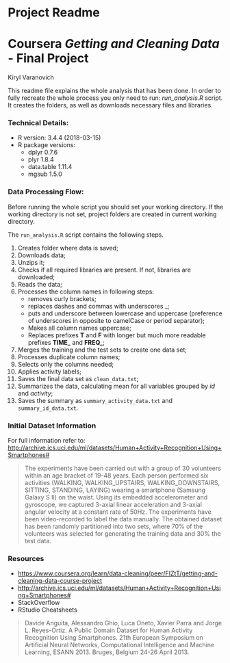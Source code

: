 Project Readme
================

Coursera *Getting and Cleaning Data* - Final Project
====================================================

Kiryl Varanovich

This readme file explains the whole analysis that has been done. In order to fully recreate the whole process you only need to run: *run\_analysis.R* script. It creates the folders, as well as downloads necessary files and libraries.

### Technical Details:

-   R version: 3.4.4 (2018-03-15)
-   R package versions:
    -   dplyr 0.7.6
    -   plyr 1.8.4
    -   data.table 1.11.4
    -   mgsub 1.5.0

### Data Processing Flow:

Before running the whole script you should set your working directory. If the working directory is not set, project folders are created in current working directory.

The `run_analysis.R` script contains the following steps.

1.  Creates folder where data is saved;
2.  Downloads data;
3.  Unzips it;
4.  Checks if all required libraries are present. If not, libraries are downloaded;
5.  Reads the data;
6.  Processes the column names in following steps:
    -   removes curly brackets;
    -   replaces dashes and commas with underscores \_;
    -   puts and underscore between lowercase and uppercase (preference of underscores in opposite to camelCase or period separator);
    -   Makes all column names uppercase;
    -   Replaces prefixes **T** and **F** with longer but much more readable prefixes **TIME\_** and **FREQ\_**;
7.  Merges the training and the test sets to create one data set;
8.  Processes duplicate column names;
9.  Selects only the columns needed;
10. Applies activity labels;
11. Saves the final data set as `clean_data.txt`;
12. Summarizes the data, calculating mean for all variables grouped by *id* and *activity*;
13. Saves the summary as `summary_activity_data.txt` and `summary_id_data.txt`.

### Initial Dataset Information

For full information refer to: <http://archive.ics.uci.edu/ml/datasets/Human+Activity+Recognition+Using+Smartphones#>

> The experiments have been carried out with a group of 30 volunteers within an age bracket of 19-48 years. Each person performed six activities (WALKING, WALKING\_UPSTAIRS, WALKING\_DOWNSTAIRS, SITTING, STANDING, LAYING) wearing a smartphone (Samsung Galaxy S II) on the waist. Using its embedded accelerometer and gyroscope, we captured 3-axial linear acceleration and 3-axial angular velocity at a constant rate of 50Hz. The experiments have been video-recorded to label the data manually. The obtained dataset has been randomly partitioned into two sets, where 70% of the volunteers was selected for generating the training data and 30% the test data.

### Resources

-   <https://www.coursera.org/learn/data-cleaning/peer/FIZtT/getting-and-cleaning-data-course-project>
-   <http://archive.ics.uci.edu/ml/datasets/Human+Activity+Recognition+Using+Smartphones#>
-   StackOverflow
-   RStudio Cheatsheets

> Davide Anguita, Alessandro Ghio, Luca Oneto, Xavier Parra and Jorge L. Reyes-Ortiz. A Public Domain Dataset for Human Activity Recognition Using Smartphones. 21th European Symposium on Artificial Neural Networks, Computational Intelligence and Machine Learning, ESANN 2013. Bruges, Belgium 24-26 April 2013.
